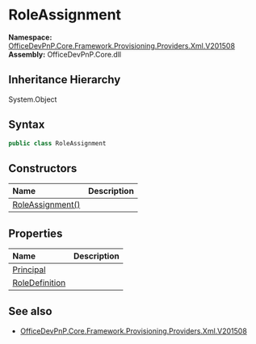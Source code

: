 # RoleAssignment
  

**Namespace:** [OfficeDevPnP.Core.Framework.Provisioning.Providers.Xml.V201508](OfficeDevPnP.Core.Framework.Provisioning.Providers.Xml.V201508.md)  
**Assembly:** OfficeDevPnP.Core.dll  
## Inheritance Hierarchy
System.Object  
## Syntax
```C#
public class RoleAssignment
```
## Constructors
|**Name**|**Description**|
|:-----|:-----|
| [RoleAssignment()](OfficeDevPnP.Core.Framework.Provisioning.Providers.Xml.V201508.RoleAssignment.Constructor1details.md) | 
## Properties
|**Name**|**Description**|
|:-----|:-----|
| [Principal](OfficeDevPnP.Core.Framework.Provisioning.Providers.Xml.V201508.RoleAssignment.Principal.md) | 
| [RoleDefinition](OfficeDevPnP.Core.Framework.Provisioning.Providers.Xml.V201508.RoleAssignment.RoleDefinition.md) | 
## See also
- [OfficeDevPnP.Core.Framework.Provisioning.Providers.Xml.V201508](OfficeDevPnP.Core.Framework.Provisioning.Providers.Xml.V201508.md)
